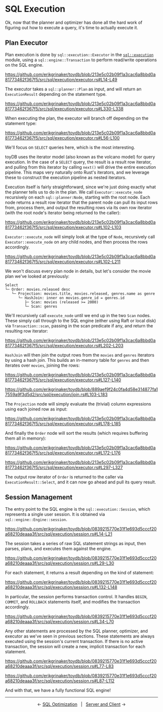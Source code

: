 # SQL Execution

Ok, now that the planner and optimizer has done all the hard work of figuring out how to execute a
query, it's time to actually execute it.

## Plan Executor

Plan execution is done by `sql::execution::Executor` in the
[`sql::execution`](https://github.com/erikgrinaker/toydb/tree/9419bcf6aededf0e20b4e7485e2a5fa3e975d79f/src/sql/execution)
module, using a `sql::engine::Transaction` to perform read/write operations on the SQL engine.

https://github.com/erikgrinaker/toydb/blob/213e5c02b09f1a3cac6a8bbd0a81773462f367f5/src/sql/execution/executor.rs#L14-L49

The executor takes a `sql::planner::Plan` as input, and will return an `ExecutionResult` depending
on the statement type.

https://github.com/erikgrinaker/toydb/blob/213e5c02b09f1a3cac6a8bbd0a81773462f367f5/src/sql/execution/executor.rs#L330-L338

When executing the plan, the executor will branch off depending on the statement type:

https://github.com/erikgrinaker/toydb/blob/213e5c02b09f1a3cac6a8bbd0a81773462f367f5/src/sql/execution/executor.rs#L56-L100

We'll focus on `SELECT` queries here, which is the most interesting.

toyDB uses the iterator model (also known as the volcano model) for query execution. In the case
of a `SELECT` query, the result is a result row iterator, and pulling from this iterator by calling
`next()` will drive the entire execution pipeline. This maps very naturally onto Rust's iterators,
and we leverage these to construct the execution pipeline as nested iterators.

Execution itself is fairly straightforward, since we're just doing exactly what the planner tells us
to do in the plan. We call `Executor::execute_node` recursively on each `sql::planner:Node`,
starting with the root node. Each node returns a result row iterator that the parent node can pull
its input rows from, process them, and output the resulting rows via its own row iterator (with the
root node's iterator being returned to the caller):

https://github.com/erikgrinaker/toydb/blob/213e5c02b09f1a3cac6a8bbd0a81773462f367f5/src/sql/execution/executor.rs#L102-L103

`Executor::execute_node` will simply look at the type of `Node`, recursively call
`Executor::execute_node` on any child nodes, and then process the rows accordingly.

https://github.com/erikgrinaker/toydb/blob/213e5c02b09f1a3cac6a8bbd0a81773462f367f5/src/sql/execution/executor.rs#L102-L211

We won't discuss every plan node in details, but let's consider the movie plan we've looked at
previously:

```
Select
└─ Order: movies.released desc
   └─ Projection: movies.title, movies.released, genres.name as genre
      └─ HashJoin: inner on movies.genre_id = genres.id
         ├─ Scan: movies (released >= 2000)
         └─ Scan: genres
```

We'll recursively call `execute_node` until we end up in the two `Scan` nodes. These simply
call through to the SQL engine (either using Raft or local disk) via `Transaction::scan`, passing
in the scan predicate if any, and return the resulting row iterator:

https://github.com/erikgrinaker/toydb/blob/213e5c02b09f1a3cac6a8bbd0a81773462f367f5/src/sql/execution/executor.rs#L202-L203

`HashJoin` will then join the output rows from the `movies` and `genres` iterators by using a
hash join. This builds an in-memory table for `genres` and then iterates over `movies`, joining
the rows:

https://github.com/erikgrinaker/toydb/blob/213e5c02b09f1a3cac6a8bbd0a81773462f367f5/src/sql/execution/executor.rs#L127-L140

https://github.com/erikgrinaker/toydb/blob/889aef9f24c0fa4d58e314877fa17559a9f3d5d2/src/sql/execution/join.rs#L103-L183

The `Projection` node will simply evaluate the (trivial) column expressions using each joined
row as input:

https://github.com/erikgrinaker/toydb/blob/213e5c02b09f1a3cac6a8bbd0a81773462f367f5/src/sql/execution/executor.rs#L178-L185

And finally the `Order` node will sort the results (which requires buffering them all in memory):

https://github.com/erikgrinaker/toydb/blob/213e5c02b09f1a3cac6a8bbd0a81773462f367f5/src/sql/execution/executor.rs#L172-L176

https://github.com/erikgrinaker/toydb/blob/213e5c02b09f1a3cac6a8bbd0a81773462f367f5/src/sql/execution/executor.rs#L297-L327

The output row iterator of `Order` is returned to the caller via `ExecutionResult::Select`, and
it can now go ahead and pull its query result.

## Session Management

The entry point to the SQL engine is the `sql::execution::Session`, which represents a single user
session. It is obtained via `sql::engine::Engine::session`.

https://github.com/erikgrinaker/toydb/blob/0839215770e31f1e693d5cccf20a68210deaaa3f/src/sql/execution/session.rs#L14-L21

The session takes a series of raw SQL statement strings as input, then parses, plans, and executes
them against the engine.

https://github.com/erikgrinaker/toydb/blob/0839215770e31f1e693d5cccf20a68210deaaa3f/src/sql/execution/session.rs#L29-L30

For each statement, it returns a result depending on the kind of statement:

https://github.com/erikgrinaker/toydb/blob/0839215770e31f1e693d5cccf20a68210deaaa3f/src/sql/execution/session.rs#L132-L148

In particular, the session performs transaction control. It handles `BEGIN`, `COMMIT`, and
`ROLLBACK` statements itself, and modifies the transaction accordingly.

https://github.com/erikgrinaker/toydb/blob/0839215770e31f1e693d5cccf20a68210deaaa3f/src/sql/execution/session.rs#L34-L70

Any other statements are processed by the SQL planner, optimizer, and executor as we've seen in
previous sections. These statements are always executed using the session's current transaction. If
there is no active transaction, the session will create a new, implicit transaction for each
statement.

https://github.com/erikgrinaker/toydb/blob/0839215770e31f1e693d5cccf20a68210deaaa3f/src/sql/execution/session.rs#L77-L83

https://github.com/erikgrinaker/toydb/blob/0839215770e31f1e693d5cccf20a68210deaaa3f/src/sql/execution/session.rs#L87-L112

And with that, we have a fully functional SQL engine!

---

<p align="center">
← <a href="sql-optimizer.md">SQL Optimization</a> &nbsp; | &nbsp; <a href="server.md">Server and Client</a> →
</p>
